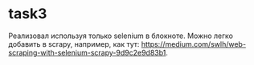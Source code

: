 # task3

Реализовал используя только selenium в блокноте. Можно легко добавить в scrapy, например, как тут: https://medium.com/swlh/web-scraping-with-selenium-scrapy-9d9c2e9d83b1.
